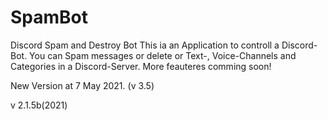 # SpamBot
Discord Spam and Destroy Bot
This ia an Application to controll a Discord-Bot. You can Spam messages or delete or Text-, Voice-Channels and Categories in a Discord-Server.
More feauteres comming soon!

New Version at 7 May 2021. (v 3.5)

v 2.1.5b(2021)
